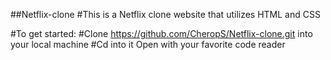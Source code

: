 ##Netflix-clone
#This is a Netflix clone website that utilizes HTML and CSS

#To get started:
#Clone https://github.com/CheropS/Netflix-clone.git into your local machine
#Cd into it
Open with your favorite code reader
